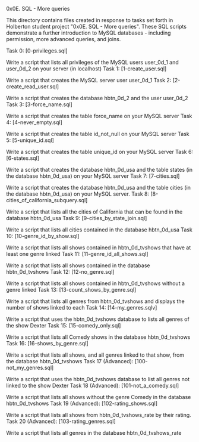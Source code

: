 0x0E. SQL - More queries

This directory contains files created in response to tasks set forth in Holberton student project "0x0E. SQL - More queries". These SQL scripts demonstrate a further introduction to MySQL databases - including permission, more advanced queries, and joins.

Task 0: [0-privileges.sql]

Write a script that lists all privileges of the MySQL users user_0d_1 and user_0d_2 on your server (in localhost)
Task 1: [1-create_user.sql]

Write a script that creates the MySQL server user user_0d_1
Task 2: [2-create_read_user.sql]

Write a script that creates the database hbtn_0d_2 and the user user_0d_2
Task 3: [3-force_name.sql]

Write a script that creates the table force_name on your MySQL server
Task 4: [4-never_empty.sql]

Write a script that creates the table id_not_null on your MySQL server
Task 5: [5-unique_id.sql]

Write a script that creates the table unique_id on your MySQL server
Task 6: [6-states.sql]

Write a script that creates the database hbtn_0d_usa and the table states (in the database hbtn_0d_usa) on your MySQL server
Task 7: [7-cities.sql]

Write a script that creates the database hbtn_0d_usa and the table cities (in the database hbtn_0d_usa) on your MySQL server.
Task 8: [8-cities_of_california_subquery.sql]

Write a script that lists all the cities of California that can be found in the database hbtn_0d_usa
Task 9: [9-cities_by_state_join.sql]

Write a script that lists all cities contained in the database hbtn_0d_usa
Task 10: [10-genre_id_by_show.sql]

Write a script that lists all shows contained in hbtn_0d_tvshows that have at least one genre linked
Task 11: [11-genre_id_all_shows.sql]

Write a script that lists all shows contained in the database hbtn_0d_tvshows
Task 12: [12-no_genre.sql]

Write a script that lists all shows contained in hbtn_0d_tvshows without a genre linked
Task 13: [13-count_shows_by_genre.sql]

Write a script that lists all genres from hbtn_0d_tvshows and displays the number of shows linked to each
Task 14: [14-my_genres.sqlv]

Write a script that uses the hbtn_0d_tvshows database to lists all genres of the show Dexter
Task 15: [15-comedy_only.sql]

Write a script that lists all Comedy shows in the database hbtn_0d_tvshows
Task 16: [16-shows_by_genre.sql]

Write a script that lists all shows, and all genres linked to that show, from the database hbtn_0d_tvshows
Task 17 (Advanced): [100-not_my_genres.sql]

Write a script that uses the hbtn_0d_tvshows database to list all genres not linked to the show Dexter
Task 18 (Advanced): [101-not_a_comedy.sql]

Write a script that lists all shows without the genre Comedy in the database hbtn_0d_tvshows
Task 19 (Advanced): [102-rating_shows.sql]

Write a script that lists all shows from hbtn_0d_tvshows_rate by their rating.
Task 20 (Advanced): [103-rating_genres.sql]

Write a script that lists all genres in the database hbtn_0d_tvshows_rate

